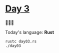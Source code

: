 # [Day 3](https://adventofcode.com/2023/day/3) 
:gift::gift::gift:

Today's language: **Rust**

```shell
rustc day03.rs
./day03
```
